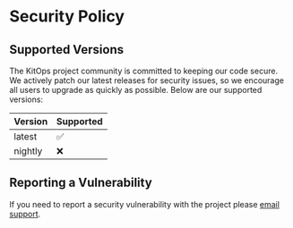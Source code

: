 # Security Policy

## Supported Versions

The KitOps project community is committed to keeping our code secure. We actively patch our latest releases for security issues, so we encourage all users to upgrade as quickly as possible. Below are our supported versions:

| Version | Supported          |
| ------- | ------------------ |
| latest | :white_check_mark: |
| nightly | :x:                |

## Reporting a Vulnerability

If you need to report a security vulnerability with the project please [email support](mailto:support@jozu.com?subject=[SECURITY]).
